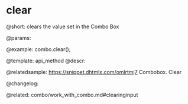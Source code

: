 clear
=============

@short: clears the value set in the Combo Box


@params:




@example:
combo.clear();


@template: api_method
@descr:




@relatedsample:
https://snippet.dhtmlx.com/omlrtmj7	Combobox. Clear

@changelog:

@related: combo/work_with_combo.md#clearinginput
